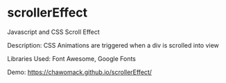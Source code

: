 # scrollerEffect
Javascript and CSS Scroll Effect

Description:
CSS Animations are triggered when a div is scrolled into view

Libraries Used:
Font Awesome, Google Fonts

Demo:
https://chawomack.github.io/scrollerEffect/




